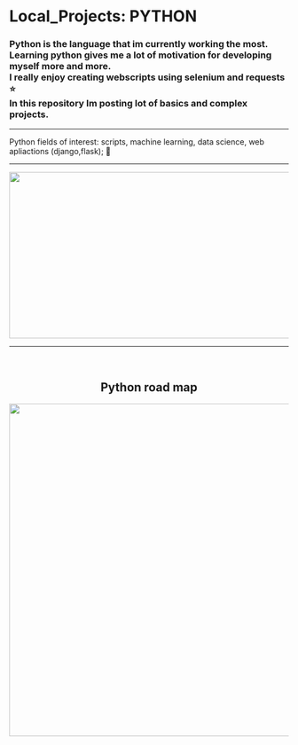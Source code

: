# Local_Projects: PYTHON
### Python is the language that im currently working the most.  <br>Learning python gives me a lot of motivation for developing myself more and more.<br> I really enjoy creating webscripts using selenium and requests ⭐  <br>In this repository Im posting lot of basics and complex projects.  
<hr>
Python fields of interest: scripts, machine learning, data science, web apliactions (django,flask);   🐍  
<hr>  
<p align="center">
  <img width="600" height="300" src="https://user-images.githubusercontent.com/93386476/188823548-45591dae-ac49-41ad-bc5b-ecf7b66f6967.jpg">
</p>
<hr>
<br>
<h2 align="center">Python road map</h2>
<p align="center">
  <img width="600" height="auto" src="https://user-images.githubusercontent.com/93386476/192369098-5608d2e9-f57d-47a5-928d-b38d21a972e5.png">
</p>
<br>
